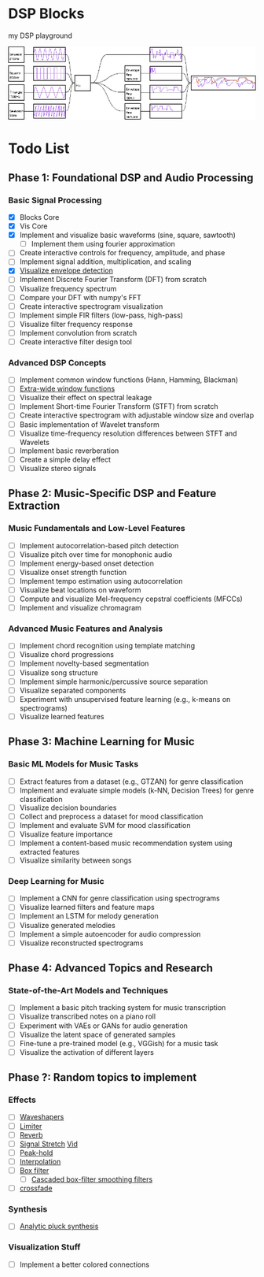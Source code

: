 # DSP Blocks

my DSP playground

<center>

![demo](./demo.png)

</center>

# Todo List

## Phase 1: Foundational DSP and Audio Processing

### Basic Signal Processing

- [x] Blocks Core
- [x] Vis Core
- [x] Implement and visualize basic waveforms (sine, square, sawtooth)
  - [ ] Implement them using fourier approximation
- [ ] Create interactive controls for frequency, amplitude, and phase
- [ ] Implement signal addition, multiplication, and scaling
- [x] [Visualize envelope detection](https://youtu.be/rlypsap6Wow?list=PL-wATfeyAMNqIee7cH3q1bh4QJFAaeNv0&t=995)
- [ ] Implement Discrete Fourier Transform (DFT) from scratch
- [ ] Visualize frequency spectrum
- [ ] Compare your DFT with numpy's FFT
- [ ] Create interactive spectrogram visualization
- [ ] Implement simple FIR filters (low-pass, high-pass)
- [ ] Visualize filter frequency response
- [ ] Implement convolution from scratch
- [ ] Create interactive filter design tool

### Advanced DSP Concepts

- [ ] Implement common window functions (Hann, Hamming, Blackman)
- [ ] [Extra-wide window functions](https://signalsmith-audio.co.uk/writing/2021/extra-wide-windows/)
- [ ] Visualize their effect on spectral leakage
- [ ] Implement Short-time Fourier Transform (STFT) from scratch
- [ ] Create interactive spectrogram with adjustable window size and overlap
- [ ] Basic implementation of Wavelet transform
- [ ] Visualize time-frequency resolution differences between STFT and Wavelets
- [ ] Implement basic reverberation
- [ ] Create a simple delay effect
- [ ] Visualize stereo signals

## Phase 2: Music-Specific DSP and Feature Extraction

### Music Fundamentals and Low-Level Features

- [ ] Implement autocorrelation-based pitch detection
- [ ] Visualize pitch over time for monophonic audio
- [ ] Implement energy-based onset detection
- [ ] Visualize onset strength function
- [ ] Implement tempo estimation using autocorrelation
- [ ] Visualize beat locations on waveform
- [ ] Compute and visualize Mel-frequency cepstral coefficients (MFCCs)
- [ ] Implement and visualize chromagram

### Advanced Music Features and Analysis

- [ ] Implement chord recognition using template matching
- [ ] Visualize chord progressions
- [ ] Implement novelty-based segmentation
- [ ] Visualize song structure
- [ ] Implement simple harmonic/percussive source separation
- [ ] Visualize separated components
- [ ] Experiment with unsupervised feature learning (e.g., k-means on spectrograms)
- [ ] Visualize learned features

## Phase 3: Machine Learning for Music

### Basic ML Models for Music Tasks

- [ ] Extract features from a dataset (e.g., GTZAN) for genre classification
- [ ] Implement and evaluate simple models (k-NN, Decision Trees) for genre classification
- [ ] Visualize decision boundaries
- [ ] Collect and preprocess a dataset for mood classification
- [ ] Implement and evaluate SVM for mood classification
- [ ] Visualize feature importance
- [ ] Implement a content-based music recommendation system using extracted features
- [ ] Visualize similarity between songs

### Deep Learning for Music

- [ ] Implement a CNN for genre classification using spectrograms
- [ ] Visualize learned filters and feature maps
- [ ] Implement an LSTM for melody generation
- [ ] Visualize generated melodies
- [ ] Implement a simple autoencoder for audio compression
- [ ] Visualize reconstructed spectrograms

## Phase 4: Advanced Topics and Research

### State-of-the-Art Models and Techniques

- [ ] Implement a basic pitch tracking system for music transcription
- [ ] Visualize transcribed notes on a piano roll
- [ ] Experiment with VAEs or GANs for audio generation
- [ ] Visualize the latent space of generated samples
- [ ] Fine-tune a pre-trained model (e.g., VGGish) for a music task
- [ ] Visualize the activation of different layers

## Phase ?: Random topics to implement

### Effects

- [ ] [Waveshapers](https://signalsmith-audio.co.uk/writing/2022/warm-distortion/)
- [ ] [Limiter](https://signalsmith-audio.co.uk/writing/2022/limiter/)
- [ ] [Reverb](https://signalsmith-audio.co.uk/writing/2021/lets-write-a-reverb/)
- [ ] [Signal Stretch](https://signalsmith-audio.co.uk/writing/2023/stretch-design/) [Vid](https://www.youtube.com/watch?v=fJUmmcGKZMI&feature=youtu.be)
- [ ] [Peak-hold](https://signalsmith-audio.co.uk/writing/2022/constant-time-peak-hold/)
- [ ] [Interpolation](https://signalsmith-audio.co.uk/writing/2021/monotonic-smooth-interpolation/)
- [ ] [Box filter](https://signalsmith-audio.co.uk/writing/2021/box-sum-cumulative/)
  - [ ] [Cascaded box-filter smoothing filters](https://signalsmith-audio.co.uk/writing/2022/cascaded-box-filter-smoothing/)
- [ ] [crossfade](https://signalsmith-audio.co.uk/writing/2021/cheap-energy-crossfade/)

### Synthesis

- [ ] [Analytic pluck synthesis](https://signalsmith-audio.co.uk/writing/2021/analytic-pluck/)

### Visualization Stuff

- [ ] Implement a better colored connections
